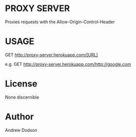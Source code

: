 # PROXY SERVER

Proxies requests with the Allow-Origin-Control-Header


# USAGE
GET http://proxy-server.herokuapp.com/[URL]

e.g.  GET http://proxy-server.herokuapp.com/http://google.com


# License
None discernible

# Author
Andrew Dodson